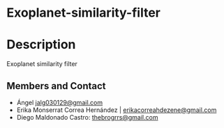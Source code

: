 # Exoplanet-similarity-filter
# Description
Exoplanet similarity filter
## Members and Contact
* Ángel jalg030129@gmail.com
* Erika Monserrat Correa Hernández | erikacorreahdezene@gmail.com
* Diego Maldonado Castro: thebrogrrs@gmail.com
